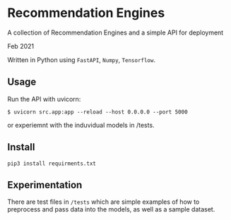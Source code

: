 # Recommendation Engines
A collection of Recommendation Engines and a simple API for deployment

Feb 2021

Written in Python using ```FastAPI```, ```Numpy```, ```Tensorflow```.

## Usage

Run the API with uvicorn:
```
$ uvicorn src.app:app --reload --host 0.0.0.0 --port 5000
```

or experiemnt with the induvidual models in /tests.

## Install

```
pip3 install requirments.txt
```

## Experimentation

There are test files in ```/tests``` which are simple examples of how to preprocess and pass data into the models, as well as a sample dataset.